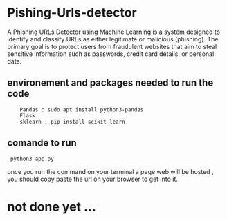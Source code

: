 # Pishing-Urls-detector
A Phishing URLs Detector using Machine Learning is a system designed to identify and classify URLs as either legitimate or malicious (phishing). The primary goal is to protect users from fraudulent websites that aim to steal sensitive information such as passwords, credit card details, or personal data.
## environement and packages needed to run the code 
        Pandas : sudo apt install python3-pandas
        Flask
        sklearn : pip install scikit-learn

## comande to run 
     python3 app.py
once you run the command on your terminal a page web will be hosted , you should copy paste the url on your browser to get into it.

# not done yet ...
